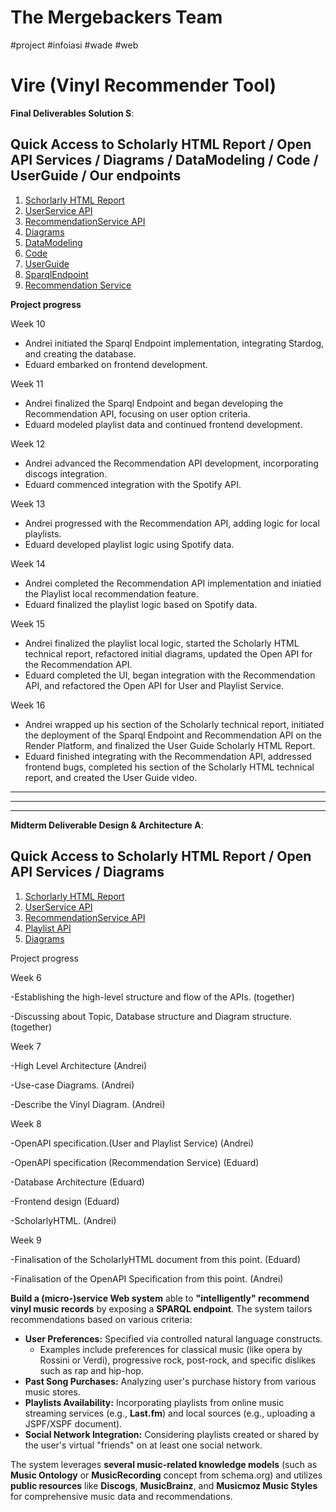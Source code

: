 # The Mergebackers Team
#project #infoiasi #wade #web
# Vire (Vinyl Recommender Tool) 

**Final Deliverables Solution S**:

## Quick Access to Scholarly HTML Report / Open API Services / Diagrams / DataModeling / Code / UserGuide / Our endpoints

1. [Schorlarly HTML Report](https://htmlpreview.github.io/?https://github.com/andreiprepelita/VireWade/blob/main/Final%20Deliverables%20Solution%20S/Scholarly%20HTML%20technical%20report/Vire%20Scholarly%20HTML%20technical%20report.html)
2. [UserService API](https://htmlpreview.github.io/?https://github.com/andreiprepelita/VireWade//blob/main/Final%20Deliverables%20Solution%20S/Open%20API%20Specification/Users%20%26%20Playlist%20Modules%20-%20Spotify%20%26%20Local%20Endpoint%20Opn%20API/index.html)
3. [RecommendationService API](https://htmlpreview.github.io/?https://github.com/andreiprepelita/VireWade/blob/main/Final%20Deliverables%20Solution%20S/Open%20API%20Specification/Recommendation%20Module%20-%20Open%20API/index.html)
4. [Diagrams](https://github.com/andreiprepelita/VireWade/tree/main/Final%20Deliverables%20Solution%20S/Diagrams)
5. [DataModeling](https://github.com/andreiprepelita/VireWade/tree/main/Final%20Deliverables%20Solution%20S/DataModeling)
6. [Code](https://github.com/andreiprepelita/VireWade/tree/main/Final%20Deliverables%20Solution%20S/Code)
7. [UserGuide](https://htmlpreview.github.io/?https://github.com/andreiprepelita/VireWade/blob/main/Final%20Deliverables%20Solution%20S/UserGuide/userGuide.html)
8. [SparqlEndpoint](https://sparql-endpoint.onrender.com/sparqlRecommendation)
9. [Recommendation Service](https://recommendation-api-0q3l.onrender.com/recommendation)

**Project progress**

Week 10
- Andrei initiated the Sparql Endpoint implementation, integrating Stardog, and creating the database.
- Eduard embarked on frontend development.

Week 11
- Andrei finalized the Sparql Endpoint and began developing the Recommendation API, focusing on user option criteria.
- Eduard modeled playlist data and continued frontend development.

Week 12
- Andrei advanced the Recommendation API development, incorporating discogs integration.
- Eduard commenced integration with the Spotify API.

Week 13
- Andrei progressed with the Recommendation API, adding logic for local playlists.
- Eduard developed playlist logic using Spotify data.

Week 14
- Andrei completed the Recommendation API implementation and iniatied the Playlist local recommendation feature.
- Eduard finalized the playlist logic based on Spotify data.

Week 15
- Andrei finalized the playlist local logic, started the Scholarly HTML technical report, refactored initial diagrams, updated the Open API for the Recommendation API.
- Eduard completed the UI, began integration with the Recommendation API, and refactored the Open API for User and Playlist Service.

Week 16
- Andrei wrapped up his section of the Scholarly technical report, initiated the deployment of the Sparql Endpoint and Recommendation API on the Render Platform, and finalized the User Guide Scholarly HTML Report.
- Eduard finished integrating with the Recommendation API, addressed frontend bugs, completed his section of the Scholarly HTML technical report, and created the User Guide video.





 --------------------------------------------------------------------------------------------------------------------------------------------------------------------------
 --------------------------------------------------------------------------------------------------------------------------------------------------------------------------
 --------------------------------------------------------------------------------------------------------------------------------------------------------------------------


**Midterm Deliverable Design & Architecture A**:

## Quick Access to Scholarly HTML Report / Open API Services / Diagrams
1. [Schorlarly HTML Report](https://andreiprepelita.github.io/Tehnical-Report-Vire-Midterm-evaluation/)
2. [UserService API](https://htmlpreview.github.io/?https://github.com/andreiprepelita/VireWade/blob/main/Midterm%20Deliverable%20Design%20%26%20Architecture%20A/Open%20API%20SPECIFICATION/User%20Service%20-%20Open%20API/index.html)
3. [RecommendationService API](https://htmlpreview.github.io/?https://github.com/andreiprepelita/VireWade/blob/main/Midterm%20Deliverable%20Design%20%26%20Architecture%20A/Open%20API%20SPECIFICATION/Recommendation%20Service%20-%20Open%20API/index.html)
4. [Playlist API](https://htmlpreview.github.io/?https://github.com/andreiprepelita/VireWade/blob/main/Midterm%20Deliverable%20Design%20%26%20Architecture%20A/Open%20API%20SPECIFICATION/Playlist%20Service%20-%20Open%20API/index.html)
5. [Diagrams](https://github.com/andreiprepelita/VireWade/tree/main/Midterm%20Deliverable%20Design%20%26%20Architecture%20A/Diagrams)

Project progress

Week 6

-Establishing the high-level structure and flow of the APIs. (together)

-Discussing about Topic, Database structure and Diagram structure. (together)

Week 7

-High Level Architecture (Andrei)

-Use-case Diagrams. (Andrei)

-Describe the Vinyl Diagram. (Andrei)

Week 8

-OpenAPI specification.(User and Playlist Service) (Andrei)

-OpenAPI specification (Recommendation Service) (Eduard)

-Database Architecture (Eduard)

-Frontend design (Eduard)

-ScholarlyHTML. (Andrei)

Week 9

-Finalisation of the ScholarlyHTML document from this point. (Eduard)

-Finalisation of the OpenAPI Specification from this point. (Andrei)

**Build a (micro-)service Web system** able to **"intelligently" recommend vinyl music records** by exposing a **SPARQL endpoint**. The system tailors recommendations based on various criteria:

- **User Preferences:** Specified via controlled natural language constructs. 
  - Examples include preferences for classical music (like opera by Rossini or Verdi), progressive rock, post-rock, and specific dislikes such as rap and hip-hop.
- **Past Song Purchases:** Analyzing user's purchase history from various music stores.
- **Playlists Availability:** Incorporating playlists from online music streaming services (e.g., **Last.fm**) and local sources (e.g., uploading a JSPF/XSPF document).
- **Social Network Integration:** Considering playlists created or shared by the user's virtual "friends" on at least one social network.

The system leverages **several music-related knowledge models** (such as **Music Ontology** or **MusicRecording** concept from schema.org) and utilizes **public resources** like **Discogs**, **MusicBrainz**, and **Musicmoz Music Styles** for comprehensive music data and recommendations.

